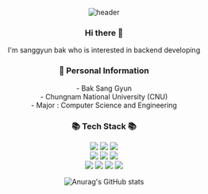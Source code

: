 <div align="center">

![header](https://capsule-render.vercel.app/api?type=wave&color=auto&height=300&section=header&text=Welcome&desc=sanggyunbak's%20github%20repository&fontSize=90)
### Hi there 👋
I'm sanggyun bak who is interested in backend developing
  
### 🙋‍ Personal Information
\- Bak Sang Gyun <br />
\- Chungnam National University (CNU) <br />
\- Major : Computer Science and Engineering <br />

<h3 align="center">📚 Tech Stack 📚</h3>
<p align="center">
<span><img src="https://img.shields.io/badge/Spring-6DB33F?style=flat&logo=Spring&logoColor=white"></span>
<span><img src="https://img.shields.io/badge/springboot-6DB33F?style=flat&logo=springboot&logoColor=white"></span>
<span><img src="https://img.shields.io/badge/mysql-4479A1?style=flat&logo=mysql&logoColor=white"></span>
<br>
<span><img src="https://img.shields.io/badge/Spring-6DB33F?style=flat&logo=Spring&logoColor=white"></span>
<span><img src="https://img.shields.io/badge/springboot-6DB33F?style=flat&logo=springboot&logoColor=white"></span>
<span><img src="https://img.shields.io/badge/mysql-4479A1?style=flat&logo=mysql&logoColor=white"></span>
<br>
<span><img src="https://img.shields.io/badge/HTML-e34f26?style=flat&logo=html5&logoColor=white"/></span>
<span><img src="https://img.shields.io/badge/CSS-1572b6?style=flat&logo=css3&logoColor=white"/></span>
<span><img src="https://img.shields.io/badge/JavaScript-dbab09?style=flat&logo=javascript&logoColor=white"/></span>
<span><img src="https://img.shields.io/badge/React-61dafb?style=flat&logo=react&logoColor=white"/></span>
</p>

<!--
**sanggyunbak2856/sanggyunbak2856** is a ✨ _special_ ✨ repository because its `README.md` (this file) appears on your GitHub profile.


Here are some ideas to get you started:

- 🔭 I’m currently working on ...
- 🌱 I’m currently learning ...
- 👯 I’m looking to collaborate on ...
- 🤔 I’m looking for help with ...
- 💬 Ask me about ...
- 📫 How to reach me: ...
- 😄 Pronouns: ...
- ⚡ Fun fact: ...
-->

![Anurag's GitHub stats](https://github-readme-stats.vercel.app/api?username=sanggyunbak2856&show_icons=true&theme=radical)
  
  

</div>
